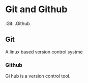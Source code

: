 # Git and Github
.Git:
.Github
## Git
A linux based version control systme
### Github
Gi hub is a version control tool. 